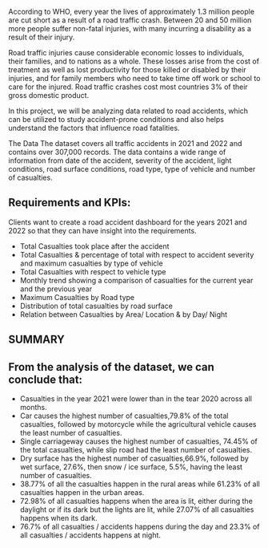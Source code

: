 According to WHO, every year the lives of approximately 1.3 million people are cut short as a result of a road traffic crash. Between 20 and 50 million more people suffer non-fatal injuries, with many incurring a disability as a result of their injury.

Road traffic injuries cause considerable economic losses to individuals, their families, and to nations as a whole. These losses arise from the cost of treatment as well as lost productivity for those killed or disabled by their injuries, and for family members who need to take time off work or school to care for the injured. Road traffic crashes cost most countries 3% of their gross domestic product.

In this project, we will be analyzing data related to road accidents, which can be utilized to study accident-prone conditions and also helps understand the factors that influence road fatalities.

The Data
The dataset covers all traffic accidents in 2021 and 2022 and contains over 307,000 records. The data contains a wide range of information from date of the accident, severity of the accident, light conditions, road surface conditions, road type, type of vehicle and number of casualties.

## Requirements and KPIs:
Clients want to create a road accident dashboard for the years 2021 and 2022 so that they can have insight into the requirements.
- Total Casualties took place after the accident
- Total Casualties & percentage of total with respect to accident severity and maximum casualties by type of vehicle
- Total Casualties with respect to vehicle type
- Monthly trend showing a comparison of casualties for the current year and the previous year
- Maximum Casualties by Road type
- Distribution of total casualties by road surface
- Relation between Casualties by Area/ Location & by Day/ Night

## SUMMARY

## From the analysis of the dataset, we can conclude that:

- Casualties in the year 2021 were lower than in the tear 2020 across all months.
- Car causes the highest number of casualties,79.8% of the total casualties, followed by motorcycle while the agricultural vehicle causes the least number of casualties.
- Single carriageway causes the highest number of casualties, 74.45% of the total casualties, while slip road had the least number of casualties.
- Dry surface has the highest number of casualties,66.9%, followed by wet surface, 27.6%, then snow / ice surface, 5.5%, having the least number of casualties.
- 38.77% of all the casualties happen in the rural areas while 61.23% of all casualties happen in the urban areas.
- 72.98% of all casualties happens when the area is lit, either during the daylight or if its dark but the lights are lit, while 27.07% of all casualties happens when its dark.
- 76.7% of all casualties / accidents happens during the day and 23.3% of all casualties / accidents happens at night.
